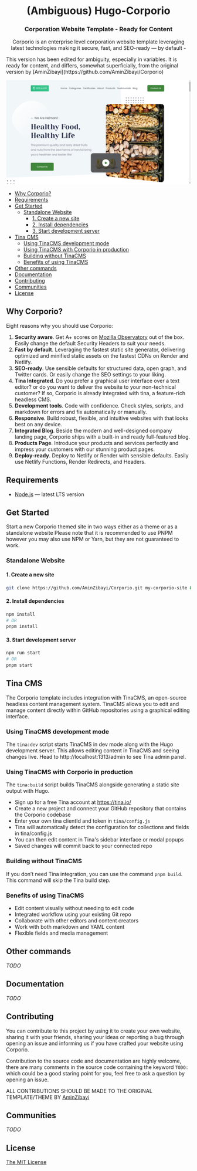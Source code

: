 <h1 align="center">
  (Ambiguous) Hugo-Corporio
</h1>

<h3 align="center">
  Corporation Website Template - Ready for Content
</h3>

<p align="center">
  Corporio is an enterprise level corporation website template leveraging latest technologies making it secure, fast, and SEO-ready — by default - 
</p>
This version has been edited for ambiguity, especially in variables. It is ready for content, and differs, somewhat superficially, from the original version by [AminZibayi](https://github.com/AminZibayi/Corporio)
<!-- <p align="center">
  <a href="https://github.com/AminZibayi/Corporio/blob/master/LICENSE">
    <img src="https://img.shields.io/github/license/AminZibayi/Corporio?style=flat-square" alt="GitHub">
  </a>
  <a href="https://github.com/AminZibayi/Corporio/releases">
    <img src="https://img.shields.io/github/v/release/AminZibayi/Corporio?include_prereleases&style=flat-square"alt="GitHub release (latest SemVer including pre-releases)">
  </a>
  <a href="https://www.npmjs.com/package/@hyas/core">
    <img src="https://img.shields.io/npm/v/@hyas/core?style=flat-square" alt="npm (scoped)">
  </a>
  <a href="https://github.com/AminZibayi/Corporio/actions?query=workflow%3A%22Hyas+CI%22">
    <img src="https://img.shields.io/github/workflow/status/AminZibayi/Corporio/Hyas%20CI/master?style=flat-square" alt="GitHub Workflow Status (branch)">
  </a>
  <a href="https://app.netlify.com/sites/hyas/deploys">
    <img src="https://img.shields.io/netlify/895a161c-86be-48a2-8c57-a8c5d68cd1a4?style=flat-square" alt="Netlify">
  </a>
</p> -->

![Corporio — Corporation Website Template](https://raw.githubusercontent.com/drpdead/Hugo-Corporio/main/images/tn.png)

- [Why Corporio?](#why-corporio)
- [Requirements](#requirements)
- [Get Started](#get-started)
  - [Standalone Website](#standalone-website)
    - [1. Create a new site](#1-create-a-new-site)
    - [2. Install dependencies](#2-install-dependencies)
    - [3. Start development server](#3-start-development-server)
- [Tina CMS](#tina-cms)
  - [Using TinaCMS development mode](#using-tinacms-development-mode)
  - [Using TinaCMS with Corporio in production](#using-tinacms-with-corporio-in-production)
  - [Building without TinaCMS](#building-without-tinacms)
  - [Benefits of using TinaCMS](#benefits-of-using-tinacms)
- [Other commands](#other-commands)
- [Documentation](#documentation)
- [Contributing](#contributing)
- [Communities](#communities)
- [License](#license)

## Why Corporio?

Eight reasons why you should use Corporio:

1. **Security aware**. Get A+ scores on [Mozilla Observatory](https://observatory.mozilla.org/analyze/corporio.onrender.com) out of the box. Easily change the default Security Headers to suit your needs.
2. **Fast by default**. Leveraging the fastest static site generator, delivering optimized and minified static assets on the fastest CDNs on Render and Netlify.
3. **SEO-ready**. Use sensible defaults for structured data, open graph, and Twitter cards. Or easily change the SEO settings to your liking.
4. **Tina Integrated**. Do you prefer a graphical user interface over a text editor? or do you want to deliver the website to your non-technical customer? If so, Corporio is already integrated with tina, a feature-rich headless CMS.
5. **Development tools**. Code with confidence. Check styles, scripts, and markdown for errors and fix automatically or manually.
6. **Responsive**. Build robust, flexible, and intuitive websites with that looks best on any device.
7. **Integrated Blog**. Beside the modern and well-designed company landing page, Corporio ships with a built-in and ready full-featured blog.
8. **Products Page**. Introduce your products and services perfectly and impress your customers with our stunning product pages.
9. **Deploy-ready**. Deploy to Netlify or Render with sensible defaults. Easily use Netlify Functions, Render Redirects, and Headers.

## Requirements

- [Node.js](https://nodejs.org/) — latest LTS version

## Get Started

Start a new Corporio themed site in two ways either as a theme or as a standalone website
Please note that it is recommended to use PNPM however you may also use NPM or Yarn, but they are not guaranteed to work.

### Standalone Website

#### 1. Create a new site

```bash
git clone https://github.com/AminZibayi/Corporio.git my-corporio-site && cd my-corporio-site
```

#### 2. Install dependencies

```bash
npm install
# OR
pnpm install
```

#### 3. Start development server

```bash
npm run start
# OR
pnpm start
```

## Tina CMS

The Corporio template includes integration with TinaCMS, an open-source headless content management system. TinaCMS allows you to edit and manage content directly within GitHub repositories using a graphical editing interface.

### Using TinaCMS development mode

The `tina:dev` script starts TinaCMS in dev mode along with the Hugo development
server. This allows editing content in TinaCMS and seeing changes live.
Head to http://localhost:1313/admin to see Tina admin panel.

### Using TinaCMS with Corporio in production

The `tina:build` script builds TinaCMS alongside generating a static site output with Hugo.

- Sign up for a free Tina account at https://tina.io/
- Create a new project and connect your GitHub repository that contains the Corporio codebase
- Enter your own tina clientId and token in `tina/config.js`
- Tina will automatically detect the configuration for collections and fields in tina/config.js
- You can then edit content in Tina's sidebar interface or modal popups
- Saved changes will commit back to your connected repo

### Building without TinaCMS

If you don’t need Tina integration, you can use the command `pnpm build`. This command will skip the Tina build step.

### Benefits of using TinaCMS

- Edit content visually without needing to edit code
- Integrated workflow using your existing Git repo
- Collaborate with other editors and content creators
- Work with both markdown and YAML content
- Flexible fields and media management

## Other commands

_TODO_

## Documentation

_TODO_

## Contributing


You can contribute to this project by using it to create your own website, sharing it with your friends, sharing your ideas or reporting a bug through opening an issue and informing us if you have crafted your website using Corporio.

Contribution to the source code and documentation are highly welcome, there are many comments in the source code containing the keyword `TODO:` which could be a good staring point for you, feel free to ask a question by opening an issue.

ALL CONTRIBUTIONS SHOULD BE MADE TO THE ORIGINAL TEMPLATE/THEME BY 
[AminZibayi](https://github.com/AminZibayi/Corporio)

## Communities

_TODO_

## License

[The MIT License](https://github.com/AminZibayi/Corporio/blob/master/LICENSE)
